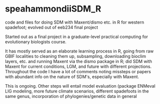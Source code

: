 # speahammondiiSDM_R
code and files for doing SDM with Maxent/dismo etc. in R for western spadefoot; evolved out of eeb234 final project

Started out as a final project in a graduate-level practical computing for evolutionary biologists course.

It has mostly served as an elaborate learning process in R, going from raw GBIF localities to
cleaning them up, subsampling, downloading bioclim layers, etc. and running Maxent via the dismo package
in R; did SDM with Maxent for current conditions, LGM, and future with different projections. Throughout
the code I have a lot of comments noting missteps or papers with abundant info on the nature
of SDM's, especially with Maxent.

This is ongoing. Other steps will entail model evaluation (package ENMeval LIG modeling, more future climate 
scenarios, different spadefoots in the same genus, incorporation of phylogenies/genetic data in general
